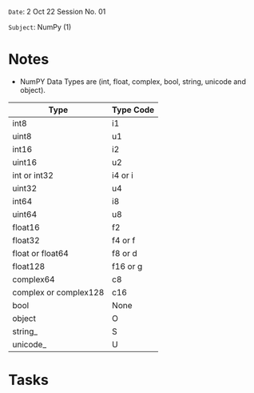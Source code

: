 `Date`: 2 Oct 22 Session No. 01

`Subject`: NumPy (1)

# Notes
- NumPY Data Types are (int, float, complex, bool, string, unicode and object).

|Type|             Type Code              |
|----|------------------------------------|
|int8|i1                                  |
|uint8	|u1|
|	int16	|i2|
|	uint16	|u2|
|	int or int32	|i4 or i|
|	uint32	|u4|
|	int64	|i8|
|	uint64	|u8|
|	float16	|f2|
|	float32	|f4 or f|
|	float or float64	|f8 or d|
|	float128	|f16 or g|
|	complex64	|c8|
|	complex or complex128	|c16|
|	bool	|None|
|	object	|O|
|	string_	|S|
|unicode_|	U|


# Tasks

